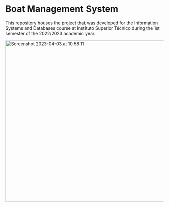 # Boat Management System

This repository houses the project that was developed for the Information Systems and Databases course at Instituto Superior Técnico during the 1st semester of the 2022/2023 academic year.

<img width="513" alt="Screenshot 2023-04-03 at 10 58 11" src="https://user-images.githubusercontent.com/72610491/229477438-1f74633d-8cb2-4647-a1ff-f7f069d346f2.png">
